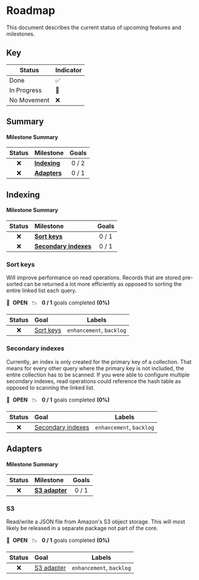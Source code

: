 # Roadmap

This document describes the current status of upcoming features and milestones.

## Key

| Status      | Indicator |
| ----------- | --------- |
| Done        | ✅        |
| In Progress | 🚀        |
| No Movement | ❌        |

## Summary

#### Milestone Summary

| Status | Milestone                 | Goals |
| :----: | :------------------------ | :---: |
|   ❌   | **[Indexing](#indexing)** | 0 / 2 |
|   ❌   | **[Adapters](#adapters)** | 0 / 1 |

## Indexing

#### Milestone Summary

| Status | Milestone                                   | Goals |
| :----: | :------------------------------------------ | :---: |
|   ❌   | **[Sort keys](#sort-keys)**                 | 0 / 1 |
|   ❌   | **[Secondary indexes](#secondary-indexes)** | 0 / 1 |

### Sort keys

Will improve performance on read operations. Records that are stored pre-sorted can be returned a lot more efficiently as opposed to sorting the entire linked list each query.

🚀 &nbsp;**OPEN** &nbsp;&nbsp;📉 &nbsp;&nbsp;**0 / 1** goals completed **(0%)**

| Status | Goal                                                          | Labels                   |
| :----: | :------------------------------------------------------------ | ------------------------ |
|   ❌   | [Sort keys](https://github.com/alexberriman/cleardb/issues/2) | `enhancement`, `backlog` |

### Secondary indexes

Currently, an index is only created for the primary key of a collection. That means for every other query where the primary key is not included, the entire collection has to be scanned. If you were able to configure multiple secondary indexes, read operations could reference the hash table as opposed to scanning the linked list.

🚀 &nbsp;**OPEN** &nbsp;&nbsp;📉 &nbsp;&nbsp;**0 / 1** goals completed **(0%)**

| Status | Goal                                                                  | Labels                   |
| :----: | :-------------------------------------------------------------------- | ------------------------ |
|   ❌   | [Secondary indexes](https://github.com/alexberriman/cleardb/issues/3) | `enhancement`, `backlog` |

## Adapters

#### Milestone Summary

| Status | Milestone             | Goals |
| :----: | :-------------------- | :---: |
|   ❌   | **[S3 adapter](#s3)** | 0 / 1 |

### S3

Read/write a JSON file from Amazon's S3 object storage. This will most likely be released in a separate package not part of the core.

🚀 &nbsp;**OPEN** &nbsp;&nbsp;📉 &nbsp;&nbsp;**0 / 1** goals completed **(0%)**

| Status | Goal                                                           | Labels                   |
| :----: | :------------------------------------------------------------- | ------------------------ |
|   ❌   | [S3 adapter](https://github.com/alexberriman/cleardb/issues/3) | `enhancement`, `backlog` |
